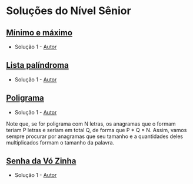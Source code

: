# Soluções do Nível Sênior

## [Mínimo e máximo](https://neps.academy/br/exercise/1728)
- Solução 1 - [Autor]() <Insira o link para o seu github nos parenteses>

<Se possivel insira uma breve explicacao da solucao>

## [Lista palíndroma](https://neps.academy/br/exercise/1725)
- Solução 1 - [Autor]() <Insira o link para o seu github nos parenteses>

<Se possivel insira uma breve explicacao da solucao>

## [Poligrama](https://neps.academy/br/exercise/1726)
- Solução 1 - [Autor](https://github.com/DanteAugusto) <Insira o link para o seu github nos parenteses>

Note que, se for poligrama com N letras, os anagramas que o formam teriam P letras e seriam em total Q, de forma que
P * Q = N. Assim, vamos sempre procurar por anagramas que seu tamanho e a quantidades deles multiplicados formam o
tamanho da palavra.

## [Senha da Vó Zinha](https://neps.academy/br/exercise/1727)
- Solução 1 - [Autor]() <Insira o link para o seu github nos parenteses>

<Se possivel insira uma breve explicacao da solucao>
